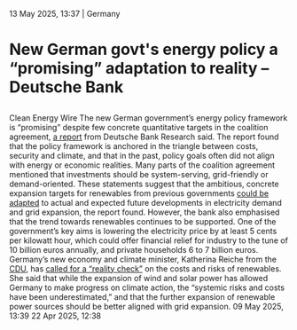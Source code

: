 13 May 2025, 13:37
| 
Germany
# New German govt's energy policy a “promising” adaptation to reality – Deutsche Bank
## 
Clean Energy Wire
The new German government’s energy policy framework is “promising” despite few concrete quantitative targets in the coalition agreement, [a report](https://www.dbresearch.de/PROD/RPS_DE-PROD/PROD0000000000588017/Energy_policy_after_the_German_election%3A__more_ada.pdf) from Deutsche Bank Research said. The report found that the policy framework is anchored in the triangle between costs, security and climate, and that in the past, policy goals often did not align with energy or economic realities.
Many parts of the coalition agreement mentioned that investments should be system-serving, grid-friendly or demand-oriented. These statements suggest that the ambitious, concrete expansion targets for renewables from previous governments [could be adapted](https://www.cleanenergywire.org/news/dispatch-germany-april-25) to actual and expected future developments in electricity demand and grid expansion, the report found. However, the bank also emphasised that the trend towards renewables continues to be supported.
One of the government’s key aims is lowering the electricity price by at least 5 cents per kilowatt hour, which could offer financial relief for industry to the tune of 10 billion euros annually, and private households 6 to 7 billion euros.
Germany’s new economy and climate minister, Katherina Reiche from the [CDU](https://www.cleanenergywire.org/experts/cdu-christian-democratic-union), has [called for a “reality check”](https://www.cleanenergywire.org/news/germanys-new-energy-minister-calls-reality-check-costs-and-risks-renewables) on the costs and risks of renewables. She said that while the expansion of wind and solar power has allowed Germany to make progress on climate action, the “systemic risks and costs have been underestimated,” and that the further expansion of renewable power sources should be better aligned with grid expansion.
09 May 2025, 13:39
22 Apr 2025, 12:38